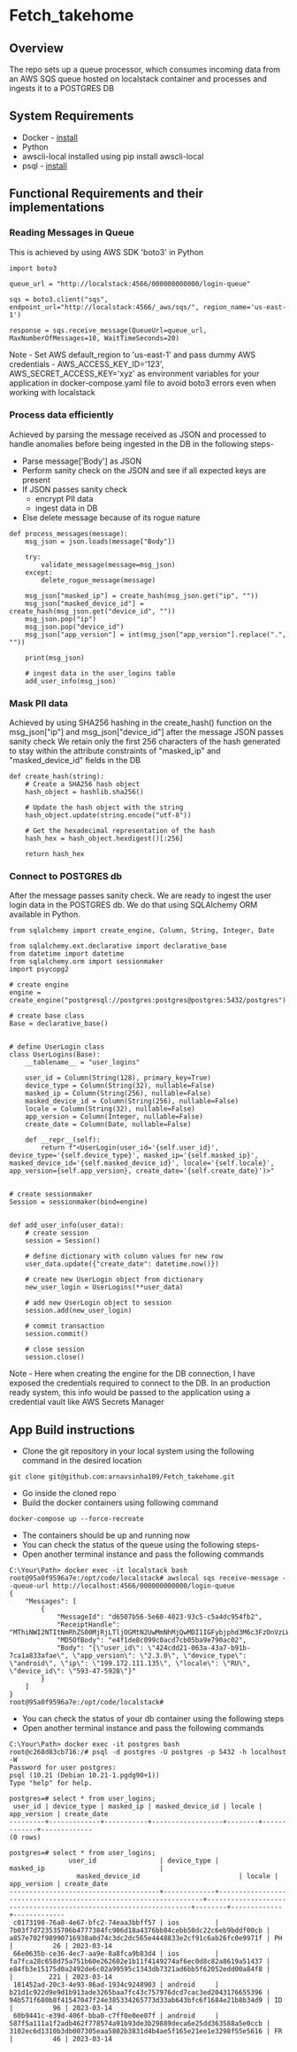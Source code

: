 # Fetch_takehome

## Overview
The repo sets up a queue processor, which consumes incoming data from an AWS SQS queue hosted on localstack container and processes and ingests it to a POSTGRES DB

## System Requirements
* Docker - [install](https://docs.docker.com/get-docker/)
* Python
* awscli-local installed using pip install awscli-local
* psql - [install](https://www.postgresql.org/download/)

## Functional Requirements and their implementations
### Reading Messages in Queue
This is achieved by using AWS SDK 'boto3' in Python

```
import boto3

queue_url = "http://localstack:4566/000000000000/login-queue"

sqs = boto3.client("sqs", endpoint_url="http://localstack:4566/_aws/sqs/", region_name='us-east-1')

response = sqs.receive_message(QueueUrl=queue_url, MaxNumberOfMessages=10, WaitTimeSeconds=20)
```

Note - Set AWS default_region to 'us-east-1' and pass dummy AWS credentials - AWS_ACCESS_KEY_ID='123', AWS_SECRET_ACCESS_KEY='xyz' as environment variables for your application in docker-compose.yaml file to avoid boto3 errors even when working with localstack

### Process data efficiently

Achieved by parsing the message received as JSON and processed to handle anomalies before being ingested in the DB in the following steps-
* Parse message['Body'] as JSON
* Perform sanity check on the JSON and see if all expected keys are present
* If JSON passes sanity check
  * encrypt PII data
  * ingest data in DB
* Else delete message because of its rogue nature 

```
def process_messages(message):
    msg_json = json.loads(message["Body"])

    try:
        validate_message(message=msg_json)
    except:
        delete_rogue_message(message)

    msg_json["masked_ip"] = create_hash(msg_json.get("ip", ""))
    msg_json["masked_device_id"] = create_hash(msg_json.get("device_id", ""))
    msg_json.pop("ip")
    msg_json.pop("device_id")
    msg_json["app_version"] = int(msg_json["app_version"].replace(".", ""))

    print(msg_json)

    # ingest data in the user_logins table
    add_user_info(msg_json)
```
### Mask PII data

Achieved by using SHA256 hashing in the create_hash() function on the msg_json["ip"] and msg_json["device_id"] after the message JSON passes sanity check
We retain only the first 256 characters of the hash generated to stay within the attribute constraints of "masked_ip" and "masked_device_id" fields in the DB

```
def create_hash(string):
    # Create a SHA256 hash object
    hash_object = hashlib.sha256()

    # Update the hash object with the string
    hash_object.update(string.encode("utf-8"))

    # Get the hexadecimal representation of the hash
    hash_hex = hash_object.hexdigest()[:256]

    return hash_hex
```

### Connect to POSTGRES db

After the message passes sanity check. We are ready to ingest the user login data in the POSTGRES db. We do that using SQLAlchemy ORM available in Python.

```
from sqlalchemy import create_engine, Column, String, Integer, Date

from sqlalchemy.ext.declarative import declarative_base
from datetime import datetime
from sqlalchemy.orm import sessionmaker
import psycopg2

# create engine
engine = create_engine("postgresql://postgres:postgres@postgres:5432/postgres")

# create base class
Base = declarative_base()


# define UserLogin class
class UserLogins(Base):
    __tablename__ = "user_logins"

    user_id = Column(String(128), primary_key=True)
    device_type = Column(String(32), nullable=False)
    masked_ip = Column(String(256), nullable=False)
    masked_device_id = Column(String(256), nullable=False)
    locale = Column(String(32), nullable=False)
    app_version = Column(Integer, nullable=False)
    create_date = Column(Date, nullable=False)

    def __repr__(self):
        return f"<UserLogin(user_id='{self.user_id}', device_type='{self.device_type}', masked_ip='{self.masked_ip}', masked_device_id='{self.masked_device_id}', locale='{self.locale}', app_version={self.app_version}, create_date='{self.create_date}')>"


# create sessionmaker
Session = sessionmaker(bind=engine)


def add_user_info(user_data):
    # create session
    session = Session()

    # define dictionary with column values for new row
    user_data.update({"create_date": datetime.now()})

    # create new UserLogin object from dictionary
    new_user_login = UserLogins(**user_data)

    # add new UserLogin object to session
    session.add(new_user_login)

    # commit transaction
    session.commit()

    # close session
    session.close()
```
Note - Here when creating the engine for the DB connection, I have exposed the credentials required to connect to the DB. In an production ready system, this info would be passed to the application using a credential vault like AWS Secrets Manager

## App Build instructions

* Clone the git repository in your local system using the following command in the desired location
```
git clone git@github.com:arnavsinha109/Fetch_takehome.git
```
* Go inside the cloned repo
* Build the docker containers using following command
```
docker-compose up --force-recreate
```
* The containers should be up and running now
* You can check the status of the queue using the following steps-
 * Open another terminal instance and pass the following commands
 ```
 C:\Your\Path> docker exec -it localstack bash
 root@95a0f9596a7e:/opt/code/localstack# awslocal sqs receive-message --queue-url http://localhost:4566/000000000000/login-queue
 {
     "Messages": [
         {
             "MessageId": "d6507b56-5e60-4023-93c5-c5a4dc954fb2",
             "ReceiptHandle": "MThiNWI2NTItNmRhZS00MjRjLTljOGMtN2UwMmNhMjQwMDI1IGFybjphd3M6c3FzOnVzLWVhc3QtMTowMDAwMDAwMDAwMDA6bG9naW4tcXVldWUgZDY1MDdiNTYtNWU2MC00MDIzLTkzYzUtYzVhNGRjOTU0ZmIyIDE2Nzg4MjUxNDUuMTc5OTQyNA==",
             "MD5OfBody": "e4f1de8c099c0acd7cb05ba9e790ac02",
             "Body": "{\"user_id\": \"424cdd21-063a-43a7-b91b-7ca1a833afae\", \"app_version\": \"2.3.0\", \"device_type\": \"android\", \"ip\": \"199.172.111.135\", \"locale\": \"RU\", \"device_id\": \"593-47-5928\"}"
         }
     ]
 }
 root@95a0f9596a7e:/opt/code/localstack#
 ```
* You can check the status of your db container using the following steps
 * Open another terminal instance and pass the following commands
 ```
 C:\Your\Path> docker exec -it postgres bash
 root@c268d83cb716:/# psql -d postgres -U postgres -p 5432 -h localhost -W
 Password for user postgres:
 psql (10.21 (Debian 10.21-1.pgdg90+1))
 Type "help" for help.

 postgres=# select * from user_logins;
  user_id | device_type | masked_ip | masked_device_id | locale | app_version | create_date
 ---------+-------------+-----------+------------------+--------+-------------+-------------
 (0 rows)

 postgres=# select * from user_logins;
                user_id                | device_type |                            masked_ip                             |
                  masked_device_id                         | locale | app_version | create_date
 --------------------------------------+-------------+------------------------------------------------------------------+------------------------------------------------------------------+--------+-------------+-------------
  c0173198-76a8-4e67-bfc2-74eaa3bbff57 | ios         | 7b03f7d723535706b4777384fc906d18a4376bb84cebb50dc22c6eb9bddf00cb | a857e702f98990716938a0d74c3dc2dc565e4448833e2cf91c6ab26fc0e9971f | PH     |          26 | 2023-03-14
  66e0635b-ce36-4ec7-aa9e-8a8fca9b83d4 | ios         | fa7fca28c658d75a751b60e262602e1b11f4149274af6ec0d8c82a8619a51437 | e84fb3e15175d0a2492de6c02a99595c1343db7321ad6bb5f62052edd00a84f8 |        |         221 | 2023-03-14
  181452ad-20c3-4e93-86ad-1934c9248903 | android     | b21d1c922d9e9d1b913ade3265baa7fc43c757976dcd7cac3ed2043176655396 | 94b571f680b8f41547047f24e385334265773d33ab643bfc6f1684e21b8b34d9 | ID     |          96 | 2023-03-14
  60b9441c-e39d-406f-bba0-c7ff0e0ee07f | android     | 587f5a111a1f2adb462f778574a91b93de3b29889deca6e25dd363588a5e0ccb | 3102ec6d1310b3db007305eaa5802b3831d4b4ae5f165e21ee1e3298f55e5616 | FR     |          46 | 2023-03-14
 ```
 
